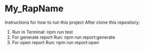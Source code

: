 # My_RapName
Instructions for how to run this project
After clone this repository:
1.	Run in Terminal:
npm run test
2.	For generate report Run:
npm run report:generate
3.	For open report Run:
npm run report:open
